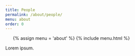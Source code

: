 ```yaml
---
title: People
permalink: /about/people/
menu: about
order: 0
---
```


<nav>
    <ul>
        {% assign menu = 'about' %}
        {% include menu.html %}
    </ul>
</nav>

Lorem ipsum.
